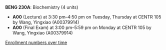 **BENG 230A**: Biochemistry (4 units)

- **A00** (Lecture) at 3:30 pm–4:50 pm on Tuesday, Thursday at CENTR 105 by Wang, Yingxiao (A00379914)
- **A00** (Final Exam) at 3:00 pm–5:59 pm on Monday at CENTR 105 by Wang, Yingxiao (A00379914)

[Enrollment numbers over time](./BENG230A.tsv)
